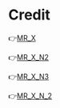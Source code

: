 # Credit

👉[MR_X](https://t.me/MR_X_N)

👉[MR_X_N2](https://t.me/MR_X_N2)

👉[MR_X_N3](https://t.me/MR_X_N3)

👉[MR_X_N_2](https://t.me/MR_X_N_2)
